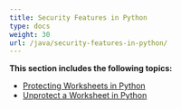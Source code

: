```yaml
---
title: Security Features in Python
type: docs
weight: 30
url: /java/security-features-in-python/
---
```


**This section includes the following topics:** 
- [Protecting Worksheets in Python](/cells/java/protecting-worksheets-in-python/)
- [Unprotect a Worksheet in Python](/cells/java/unprotect-a-worksheet-in-python/)
